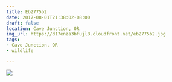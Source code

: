 ```yaml
---
title: Eb2775b2
date: 2017-08-01T21:38:02-08:00
draft: false
location: Cave Junction, OR
img_url: https://d17enza3bfujl8.cloudfront.net/eb2775b2.jpg
tags:
- Cave Junction, OR
- wildlife

---
```


![](https://d17enza3bfujl8.cloudfront.net/eb2775b2.jpg)
